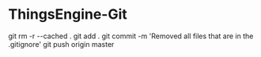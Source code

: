 # ThingsEngine-Git
 git rm -r --cached . 
 git add .
 git commit -m 'Removed all files that are in the .gitignore' 
 git push origin master
